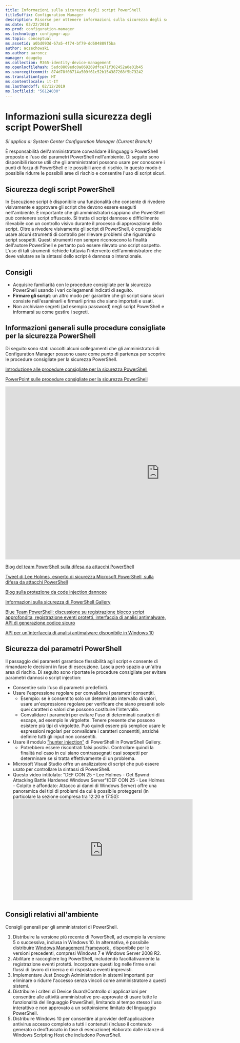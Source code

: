 ```yaml
---
title: Informazioni sulla sicurezza degli script PowerShell
titleSuffix: Configuration Manager
description: Risorse per ottenere informazioni sulla sicurezza degli script PowerShell.
ms.date: 03/22/2018
ms.prod: configuration-manager
ms.technology: configmgr-app
ms.topic: conceptual
ms.assetid: a0bd093d-67a5-4f74-bf79-dd604889f5ba
author: aczechowski
ms.author: aaroncz
manager: dougeby
ms.collection: M365-identity-device-management
ms.openlocfilehash: 5adc8809edc0a069269dfce71f302452a0e01b45
ms.sourcegitcommit: 874d78f08714a509f61c52b154387268f5b73242
ms.translationtype: HT
ms.contentlocale: it-IT
ms.lasthandoff: 02/12/2019
ms.locfileid: "56124030"
---
```

# <a name="learn-more-about-powershell-script-security"></a>Informazioni sulla sicurezza degli script PowerShell

*Si applica a: System Center Configuration Manager (Current Branch)*

È responsabilità dell'amministratore convalidare il linguaggio PowerShell proposto e l'uso dei parametri PowerShell nell'ambiente. Di seguito sono disponibili risorse utili che gli amministratori possono usare per conoscere i punti di forza di PowerShell e le possibili aree di rischio. In questo modo è possibile ridurre le possibili aree di rischio e consentire l'uso di script sicuri.

## <a name="powershell-script-security"></a>Sicurezza degli script PowerShell
In Esecuzione script è disponibile una funzionalità che consente di rivedere visivamente e approvare gli script che devono essere eseguiti nell'ambiente. È importante che gli amministratori sappiano che PowerShell può contenere script offuscato. Si tratta di script dannoso e difficilmente rilevabile con un controllo visivo durante il processo di approvazione dello script. Oltre a rivedere visivamente gli script di PowerShell, è consigliabile usare alcuni strumenti di controllo per rilevare problemi che riguardano script sospetti. Questi strumenti non sempre riconoscono la finalità dell'autore PowerShell e pertanto può essere rilevato uno script sospetto. L'uso di tali strumenti richiede tuttavia l'intervento dell'amministratore che deve valutare se la sintassi dello script è dannosa o intenzionale.

## <a name="recommendations"></a>Consigli
- Acquisire familiarità con le procedure consigliate per la sicurezza PowerShell usando i vari collegamenti indicati di seguito.
- **Firmare gli script**: un altro modo per garantire che gli script siano sicuri consiste nell'esaminarli e firmarli prima che siano importati e usati.
- Non archiviare segreti (ad esempio password) negli script PowerShell e informarsi su come gestire i segreti.


## <a name="general-information-about-powershell-security-best-practices"></a>Informazioni generali sulle procedure consigliate per la sicurezza PowerShell

Di seguito sono stati raccolti alcuni collegamenti che gli amministratori di Configuration Manager possono usare come punto di partenza per scoprire le procedure consigliate per la sicurezza PowerShell.  

[Introduzione alle procedure consigliate per la sicurezza PowerShell](https://blogs.msdn.microsoft.com/powershell/2013/12/16/powershell-security-best-practices/ )

[PowerPoint sulle procedure consigliate per la sicurezza PowerShell](https://msdnshared.blob.core.windows.net/media/MSDNBlogsFS/prod.evol.blogs.msdn.com/CommunityServer.Blogs.Components.WeblogFiles/00/00/00/63/74/metablogapi/1055.PowerShell-Security-Best-Practices_3CA24C32.pptx)

<iframe src="https://channel9.msdn.com/Events/Blue-Hat-Security-Briefings/BlueHat-Security-Briefings-Fall-2013-Sessions/PowerShell-Best-Practices/player" width="960" height="540" allowFullScreen frameBorder="0"></iframe>

[Blog del team PowerShell sulla difesa da attacchi PowerShell](https://blogs.msdn.microsoft.com/powershell/2017/10/23/defending-against-powershell-attacks/)

[Tweet di Lee Holmes, esperto di sicurezza Microsoft PowerShell, sulla difesa da attacchi PowerShell](https://twitter.com/Lee_Holmes/status/922462821081694208)

[Blog sulla protezione da code injection dannoso](https://blogs.msdn.microsoft.com/powershell/2006/11/22/protecting-against-malicious-code-injection/)

[Informazioni sulla sicurezza di PowerShell Gallery](https://blogs.msdn.microsoft.com/powershell/2015/08/06/powershell-gallery-new-security-scan/)

[Blue Team PowerShell: discussione su registrazione blocco script approfondita, registrazione eventi protetti, interfaccia di analisi antimalware, API di generazione codice sicuro](https://blogs.msdn.microsoft.com/powershell/2015/06/09/powershell-the-blue-team/)

[API per un'interfaccia di analisi antimalware disponibile in Windows 10](https://cloudblogs.microsoft.com/microsoftsecure/2015/06/09/windows-10-to-offer-application-developers-new-malware-defenses/?source=mmpc)

## <a name="powershell-parameters-security"></a>Sicurezza dei parametri PowerShell
Il passaggio dei parametri garantisce flessibilità agli script e consente di rimandare le decisioni in fase di esecuzione. Lascia però spazio a un'altra area di rischio. Di seguito sono riportate le procedure consigliate per evitare parametri dannosi o script injection:

- Consentire solo l'uso di parametri predefiniti.
- Usare l'espressione regolare per convalidare i parametri consentiti.
    - Esempio: se è consentito solo un determinato intervallo di valori, usare un'espressione regolare per verificare che siano presenti solo quei caratteri o valori che possono costituire l'intervallo.
    - Convalidare i parametri per evitare l'uso di determinati caratteri di escape, ad esempio le virgolette. Tenere presente che possono esistere più tipi di virgolette. Può quindi essere più semplice usare le espressioni regolari per convalidare i caratteri consentiti, anziché definire tutti gli input non consentiti.
- Usare il modulo ["hunter injection"](https://www.powershellgallery.com/packages/InjectionHunter/1.0.0) di PowerShell in PowerShell Gallery.
    - Potrebbero essere riscontrati falsi positivi. Controllare quindi la finalità nel caso in cui siano contrassegnati casi sospetti per determinare se si tratta effettivamente di un problema. 
- Microsoft Visual Studio offre un analizzatore di script che può essere usato per controllare la sintassi di PowerShell.
- Questo video intitolato: "DEF CON 25 - Lee Holmes - Get $pwnd: Attacking Battle Hardened Windows Server"(DEF CON 25 - Lee Holmes - Colpito e affondato: Attacco ai danni di Windows Server) offre una panoramica dei tipi di problemi da cui è possibile proteggersi (in particolare la sezione compresa tra 12:20 e 17:50):     <iframe width="560" height="315" src="https://www.youtube.com/embed/ahxMOAAani8" frameborder="0" allow="autoplay; encrypted-media" allowfullscreen></iframe>

## <a name="environment-recommendations"></a>Consigli relativi all'ambiente
Consigli generali per gli amministratori di PowerShell.
1. Distribuire la versione più recente di PowerShell, ad esempio la versione 5 o successiva, inclusa in Windows 10. In alternativa, è possibile distribuire [Windows Management Framework ](https://www.microsoft.com/en-us/download/details.aspx?id=54616), disponibile per le versioni precedenti, compresi Windows 7 e Windows Server 2008 R2. 
2. Abilitare e raccogliere log PowerShell, includendo facoltativamente la registrazione eventi protetti. Incorporare questi log nelle firme e nei flussi di lavoro di ricerca e di risposta a eventi imprevisti.
3. Implementare Just Enough Administration in sistemi importanti per eliminare o ridurre l'accesso senza vincoli come amministratore a questi sistemi.
4. Distribuire i criteri di Device Guard/Controllo di applicazioni per consentire alle attività amministrative pre-approvate di usare tutte le funzionalità del linguaggio PowerShell, limitando al tempo stesso l'uso interattivo e non approvato a un sottoinsieme limitato del linguaggio PowerShell.
5. Distribuire Windows 10 per consentire al provider dell'applicazione antivirus accesso completo a tutti i contenuti (incluso il contenuto generato o deoffuscato in fase di esecuzione) elaborato dalle istanze di Windows Scripting Host che includono PowerShell.
